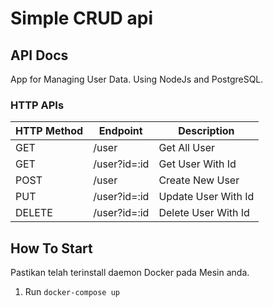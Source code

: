 # Simple CRUD api

## API Docs
App for Managing User Data. Using NodeJs and PostgreSQL.


### HTTP APIs

| HTTP Method | Endpoint                 | Description              |
| ----------- | ------------------------ | ------------------------ |
| GET         | /user                    | Get All User             |
| GET         | /user?id=:id             | Get User With Id         |
| POST        | /user                    | Create New User          |
| PUT         | /user?id=:id             | Update User With Id      |
| DELETE      | /user?id=:id             | Delete User With Id      |

## How To Start

Pastikan telah terinstall daemon Docker pada Mesin anda.

1. Run `docker-compose up`
